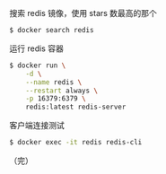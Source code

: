 搜索 redis 镜像，使用 stars 数最高的那个

```sh
$ docker search redis
```

运行 redis 容器

```sh
$ docker run \
	-d \
	--name redis \
	--restart always \
	-p 16379:6379 \
	redis:latest redis-server 
```

客户端连接测试

```sh
$ docker exec -it redis redis-cli
```



（完）